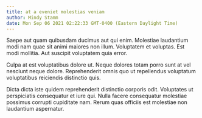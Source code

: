 ```yaml
---
title: at a eveniet molestias veniam
author: Mindy Stamm
date: Mon Sep 06 2021 02:22:33 GMT-0400 (Eastern Daylight Time)
---
```

Saepe aut quam quibusdam ducimus aut qui enim. Molestiae laudantium modi nam quae sit animi maiores non illum. Voluptatem et voluptas. Est modi mollitia. Aut suscipit voluptatem quia error.

 Culpa at est voluptatibus dolore ut. Neque dolores totam porro sunt at vel nesciunt neque dolore. Reprehenderit omnis quo ut repellendus voluptatum voluptatibus reiciendis distinctio quis.

 Dicta dicta iste quidem reprehenderit distinctio corporis odit. Voluptates ut perspiciatis consequatur et iure qui. Nulla facere consequatur molestiae possimus corrupti cupiditate nam. Rerum quas officiis est molestiae non laudantium aspernatur.